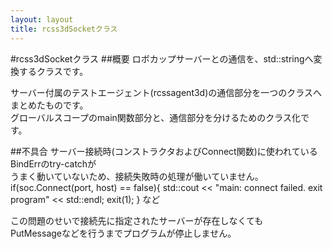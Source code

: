 ```yaml
---
layout: layout
title: rcss3dSocketクラス
---
```

#rcss3dSocketクラス
##概要
ロボカップサーバーとの通信を、std::stringへ変換するクラスです。

サーバー付属のテストエージェント(rcssagent3d)の通信部分を一つのクラスへまとめたものです。  
グローバルスコープのmain関数部分と、通信部分を分けるためのクラス化です。

##不具合
サーバー接続時(コンストラクタおよびConnect関数)に使われているBindErrのtry-catchが  
うまく動いていないため、接続失敗時の処理が働いていません。  
    if(soc.Connect(port, host) == false){
      std::cout << "main: connect failed. exit program" << std::endl;
      exit(1);
    }
など

この問題のせいで接続先に指定されたサーバーが存在しなくても  
PutMessageなどを行うまでプログラムが停止しません。